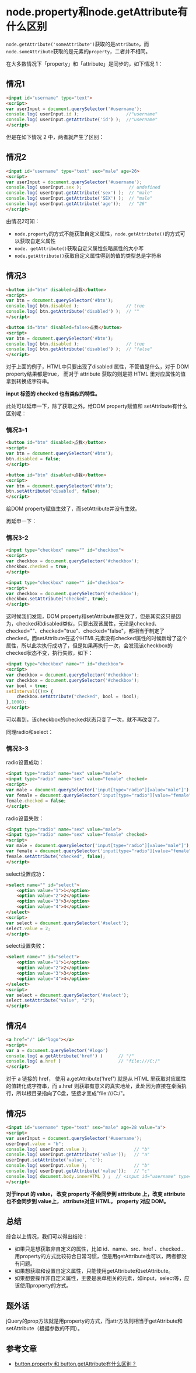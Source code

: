 # node.property和node.getAttribute有什么区别

`node.getAttribute('someAttribute')`获取的是`attribute`，而`node.someAttribute`获取的是元素的`property`，二者并不相同。

在大多数情况下「property」和「attribute」是同步的，如下情况 1：

## 情况1

```HTML
<input id="username" type="text">
<script>
var userInput = document.querySelector('#username');
console.log( userInput.id );                  //"username"
console.log( userInput.getAttribute('id') );  //"username"
</script>
```

但是在如下情况 2 中，两者就产生了区别：

## 情况2

```HTML
<input id="username" type="text" sex="male" age=26>
<script>
var userInput = document.querySelector('#username');
console.log( userInput.sex );                  // undefined
console.log( userInput.getAttribute('sex') );  // "male"
console.log( userInput.getAttribute('SEX') );  // "male"
console.log( userInput.getAttribute('age'));   // "26"
</script>
```
由情况2可知：
- `node.property`的方式不能获取自定义属性，`node.getAttribute()`的方式可以获取自定义属性
- `node. getAttribute()`获取自定义属性忽略属性的大小写
- `node.getAttribute()`获取自定义属性得到的值的类型总是字符串

## 情况3

```HTML
<button id="btn" disabled>点我</button>
<script>
var btn = document.querySelector('#btn');
console.log( btn.disabled );                  // true
console.log( btn.getAttribute('disabled') );  // ""
</script>
```

```HTML
<button id="btn" disabled=false>点我</button>
<script>
var btn = document.querySelector('#btn');
console.log( btn.disabled );                  // true
console.log( btn.getAttribute('disabled') );  // "false"
</script>
```

对于上面的例子，HTML中只要出现了disabled 属性，不管值是什么，对于 DOM property结果都是true， 而对于 attribute 获取的则是把 HTML 里对应属性的值拿到转换成字符串。

**input 标签的 checked 也有类似的特性。**

此处可以延申一下，除了获取之外，给DOM property赋值和 setAttribute有什么区别呢：

### 情况3-1
```HTML
<button id="btn" disabled>点我</button>
<script>
var btn = document.querySelector('#btn');
btn.disabled = false;
</script>
```
```HTML
<button id="btn" disabled>点我</button>
<script>
var btn = document.querySelector('#btn');
btn.setAttribute("disabled", false);
</script>
```
给DOM property赋值生效了，而setAttribute并没有生效。

再延申一下：
### 情况3-2
```HTML
<input type="checkbox" name="" id="checkbox">
<script>
var checkbox = document.querySelector('#checkbox');
checkbox.checked = true;
</script>
```
```HTML
<input type="checkbox" name="" id="checkbox">
<script>
var checkbox = document.querySelector('#checkbox');
checkbox.setAttribute("checked", true);
</script>
```
这时候我们发现，DOM property和setAttribute都生效了，但是其实这只是因为，checked和disabled类似，只要出现该属性，无论是checked、checked=""、checked="true"、checked="false"，都相当于制定了checked，而setAttribute在这个HTML元素没有checked属性的时候新增了这个属性，所以此次执行成功了，但是如果再执行一次，会发现该checkbox的checked状态不变，执行失败，如下：
```HTML
<input type="checkbox" name="" id="checkbox">
<script>
var checkbox = document.querySelector('#checkbox');
var checkbox = document.querySelector('#checkbox');
var bool = true;
setInterval(()=> {
    checkbox.setAttribute("checked", bool = !bool);
},1000);
</script>
```
可以看到，该checkbox的checked状态只变了一次，就不再改变了。

同理radio和select：
### 情况3-3
radio设置成功：
```HTML
<input type="radio" name="sex" value="male">
<input type="radio" name="sex" value="female" checked>
<script>
var male = document.querySelector('input[type="radio"][value="male"]');
var female = document.querySelector('input[type="radio"][value="female"]');
female.checked = false;
</script>
```
radio设置失败：
```HTML
<input type="radio" name="sex" value="male">
<input type="radio" name="sex" value="female" checked>
<script>
var male = document.querySelector('input[type="radio"][value="male"]');
var female = document.querySelector('input[type="radio"][value="female"]');
female.setAttribute("checked", false);
</script>
```
select设置成功：
```HTML
<select name="" id="select">
    <option value="1">1</option>
    <option value="2">2</option>
    <option value="3">3</option>
    <option value="4">4</option>
</select>
<script>
var select = document.querySelector('#select');
select.value = 2;
</script>
```
select设置失败：
```HTML
<select name="" id="select">
    <option value="1">1</option>
    <option value="2">2</option>
    <option value="3">3</option>
    <option value="4">4</option>
</select>
<script>
var select = document.querySelector('#select');
select.setAttribute("value", "2");
</script>
```

## 情况4
```HTML
<a href="/" id="logo"></a>
<script>
var a = document.querySelector('#logo')
console.log( a.getAttribute('href') )      // "/"
console.log( a.href )                      // "file:///C:/"
</script>
```
对于 a 链接的 href， 使用 a.getAttribute('href') 就是从 HTML 里获取对应属性的值转化成字符串，而 a.href 则获取有意义的真实地址，此处因为直接在桌面执行，所以根目录指向了C盘，链接才变成"file:///C:/"。

## 情况5

```HTML
<input id="username" type="text" sex="male" age=28 value="a">
<script>
var userInput = document.querySelector('#username');
userInput.value = "b";
console.log( userInput.value );                  // "b"
console.log( userInput.getAttribute('value'));   // "a"
userInput.setAttribute('value', 'c'); 
console.log( userInput.value );                  // "b"
console.log( userInput.getAttribute('value'));   // "c"
console.log( document.body.innerHTML ) ;  // <input id="username" type="text" sex="male" age=28 value="c">
</script>
```

**对于input 的 value， 改变 property 不会同步到 atttribute 上，改变 attribute也不会同步到 value上， attribute对应 HTML， property 对应 DOM。**

## 总结

综合以上情况，我们可以得出结论：
- 如果只是想获取非自定义的属性，比如 id、name、src、href 、checked... 用property的方式比较符合日常习惯，但是用getAttribute也可以，两者都没有问题。
- 如果想获取和设置自定义属性，只能使用getAttribute和setAttribute。
- 如果想要操作非自定义属性，主要是表单相关的元素，如input，select等，应该使用property的方式。

## 题外话

jQuery的prop方法就是用property的方式，而attr方法则相当于getAttribute和setAttribute（根据参数的不同）。

## 参考文章
- [button.property 和 button.getAttribute有什么区别？](https://zhuanlan.zhihu.com/p/22361337)